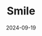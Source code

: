 ---
title: "Smile"
date: 2024-09-19
image: "https://photos.jmkettle.com/smile.webp"
alt: "a black and white photo of a person smiling with their eyes closed"
categories: []
draft: false
--- 